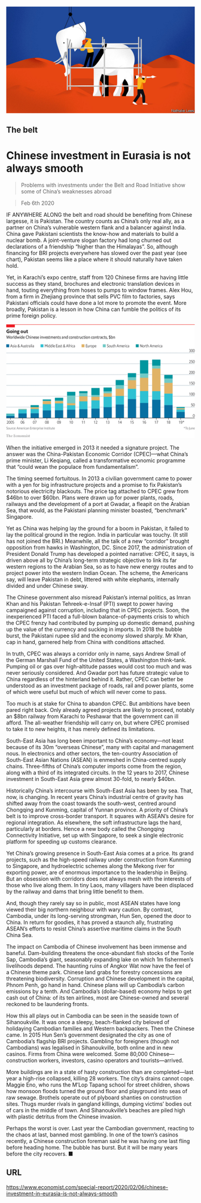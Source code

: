 ![](./images/20200208_SRD002.jpg)

## The belt

# Chinese investment in Eurasia is not always smooth

> Problems with investments under the Belt and Road Initiative show some of China’s weaknesses abroad

> Feb 6th 2020

 IF ANYWHERE ALONG the belt and road should be benefiting from Chinese largesse, it is Pakistan. The country counts as China’s only real ally, as a partner on China’s vulnerable western flank and a balancer against India. China gave Pakistani scientists the know-how and materials to build a nuclear bomb. A joint-venture slogan factory had long churned out declarations of a friendship “higher than the Himalayas”. So, although financing for BRI projects everywhere has slowed over the past year (see chart), Pakistan seems like a place where it should naturally have taken hold.

Yet, in Karachi’s expo centre, staff from 120 Chinese firms are having little success as they stand, brochures and electronic translation devices in hand, touting everything from hoses to pumps to window frames. Alex Hou, from a firm in Zhejiang province that sells PVC film to factories, says Pakistani officials could have done a lot more to promote the event. More broadly, Pakistan is a lesson in how China can fumble the politics of its prime foreign policy.

![](./images/20200208_SRC072.png)

When the initiative emerged in 2013 it needed a signature project. The answer was the China-Pakistan Economic Corridor (CPEC)—what China’s prime minister, Li Keqiang, called a transformative economic programme that “could wean the populace from fundamentalism”.

The timing seemed fortuitous. In 2013 a civilian government came to power with a yen for big infrastructure projects and a promise to fix Pakistan’s notorious electricity blackouts. The price tag attached to CPEC grew from $46bn to over $60bn. Plans were drawn up for power plants, roads, railways and the development of a port at Gwadar, a fleapit on the Arabian Sea, that would, as the Pakistani planning minister boasted, “benchmark” Singapore.

Yet as China was helping lay the ground for a boom in Pakistan, it failed to lay the political ground in the region. India in particular was touchy. (It still has not joined the BRI.) Meanwhile, all the talk of a new “corridor” brought opposition from hawks in Washington, DC. Since 2017, the administration of President Donald Trump has developed a pointed narrative: CPEC, it says, is driven above all by China’s long-term strategic objective to link its far western regions to the Arabian Sea, so as to have new energy routes and to project power into the western Indian Ocean. The scheme, the Americans say, will leave Pakistan in debt, littered with white elephants, internally divided and under Chinese sway.

The Chinese government also misread Pakistan’s internal politics, as Imran Khan and his Pakistan Tehreek-e-Insaf (PTI) swept to power having campaigned against corruption, including that in CPEC projects. Soon, the inexperienced PTI faced a full-blown balance-of-payments crisis to which the CPEC frenzy had contributed by pumping up domestic demand, pushing up the value of the currency and sucking in imports. In 2018 the bubble burst, the Pakistani rupee slid and the economy slowed sharply. Mr Khan, cap in hand, garnered help from China with conditions attached.

In truth, CPEC was always a corridor only in name, says Andrew Small of the German Marshall Fund of the United States, a Washington think-tank. Pumping oil or gas over high-altitude passes would cost too much and was never seriously considered. And Gwadar port has future strategic value to China regardless of the hinterland behind it. Rather, CPEC can better be understood as an investment package of roads, rail and power plants, some of which were useful but much of which will never come to pass.

Too much is at stake for China to abandon CPEC. But ambitions have been pared right back. Only already agreed projects are likely to proceed, notably an $8bn railway from Karachi to Peshawar that the government can ill afford. The all-weather friendship will carry on, but where CPEC promised to take it to new heights, it has merely defined its limitations.

South-East Asia has long been important to China’s economy—not least because of its 30m “overseas Chinese”, many with capital and management nous. In electronics and other sectors, the ten-country Association of South-East Asian Nations (ASEAN) is enmeshed in China-centred supply chains. Three-fifths of China’s computer imports come from the region, along with a third of its integrated circuits. In the 12 years to 2017, Chinese investment in South-East Asia grew almost 30-fold, to nearly $40bn.

Historically China’s intercourse with South-East Asia has been by sea. That, now, is changing. In recent years China’s industrial centre of gravity has shifted away from the coast towards the south-west, centred around Chongqing and Kunming, capital of Yunnan province. A priority of China’s belt is to improve cross-border transport. It squares with ASEAN’s desire for regional integration. As elsewhere, the soft infrastructure lags the hard, particularly at borders. Hence a new body called the Chongqing Connectivity Initiative, set up with Singapore, to seek a single electronic platform for speeding up customs clearance.

Yet China’s growing presence in South-East Asia comes at a price. Its grand projects, such as the high-speed railway under construction from Kunming to Singapore, and hydroelectric schemes along the Mekong river for exporting power, are of enormous importance to the leadership in Beijing. But an obsession with corridors does not always mesh with the interests of those who live along them. In tiny Laos, many villagers have been displaced by the railway and dams that bring little benefit to them.

And, though they rarely say so in public, most ASEAN states have long viewed their big northern neighbour with wary caution. By contrast, Cambodia, under its long-serving strongman, Hun Sen, opened the door to China. In return for goodies, it has proved a staunch ally, frustrating ASEAN’s efforts to resist China’s assertive maritime claims in the South China Sea.

The impact on Cambodia of Chinese involvement has been immense and baneful. Dam-building threatens the once-abundant fish stocks of the Tonle Sap, Cambodia’s giant, seasonably expanding lake on which 1m fishermen’s livelihoods depend. The haunting ruins of Angkor Wat now have the feel of a Chinese theme park. Chinese land grabs for forestry concessions are threatening biodiversity. Corruption and Chinese development in the capital, Phnom Penh, go hand in hand. Chinese plans will up Cambodia’s carbon emissions by a tenth. And Cambodia’s (dollar-based) economy helps to get cash out of China: of its ten airlines, most are Chinese-owned and several reckoned to be laundering fronts.

How this all plays out in Cambodia can be seen in the seaside town of Sihanoukville. It was once a sleepy, beach-flanked city beloved of holidaying Cambodian families and Western backpackers. Then the Chinese came. In 2015 Hun Sen’s government designated the city as one of Cambodia’s flagship BRI projects. Gambling for foreigners (though not Cambodians) was legalised in Sihanoukville, both online and in new casinos. Firms from China were welcomed. Some 80,000 Chinese—construction workers, investors, casino operators and tourists—arrived.

More buildings are in a state of hasty construction than are completed—last year a high-rise collapsed, killing 28 workers. The city’s drains cannot cope. Maggie Eno, who runs the M’Lop Tapang school for street children, shows how monsoon floods turned the ground floor and playground into seas of raw sewage. Brothels operate out of plyboard shanties on construction sites. Thugs murder rivals in gangland killings, dumping victims’ bodies out of cars in the middle of town. And Sihanoukville’s beaches are piled high with plastic detritus from the Chinese invasion.

Perhaps the worst is over. Last year the Cambodian government, reacting to the chaos at last, banned most gambling. In one of the town’s casinos recently, a Chinese construction foreman said he was having one last fling before heading home. The bubble has burst. But it will be many years before the city recovers. ■

## URL

https://www.economist.com/special-report/2020/02/06/chinese-investment-in-eurasia-is-not-always-smooth
